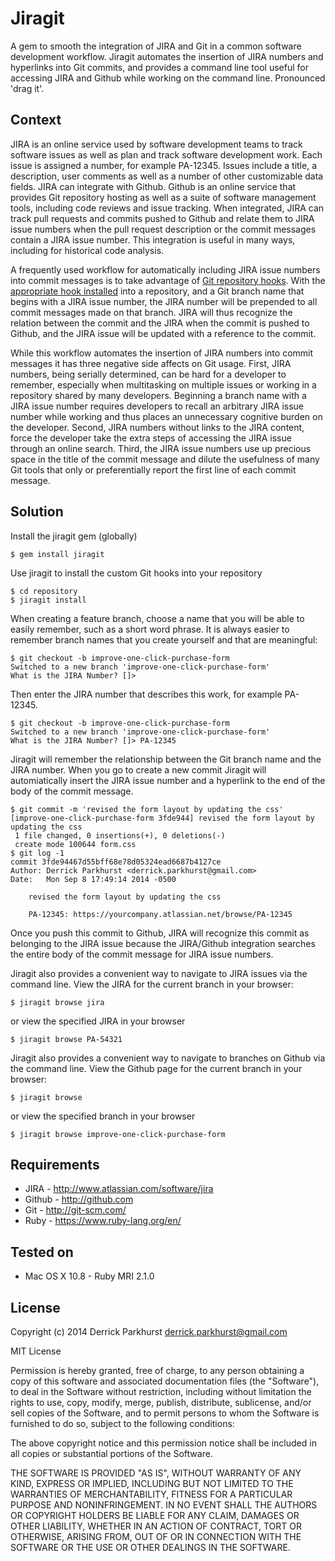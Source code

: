 # Jiragit

  A gem to smooth the integration of JIRA and Git in a common software development workflow. Jiragit automates the insertion of JIRA numbers and hyperlinks into Git commits, and provides a command line tool useful for accessing JIRA and Github while working on the command line. Pronounced 'drag it'.

## Context

  JIRA is an online service used by software development teams to track software issues as well as plan and track software development work. Each issue is assigned a number, for example PA-12345. Issues include a title, a description, user comments as well as a number of other customizable data fields. JIRA can integrate with Github. Github is an online service that provides Git repository hosting as well as a suite of software management tools, including code reviews and issue tracking. When integrated, JIRA can track pull requests and commits pushed to Github and relate them to JIRA issue numbers when the pull request description or the commit messages contain a JIRA issue number. This integration is useful in many ways, including for historical code analysis.

  A frequently used workflow for automatically including JIRA issue numbers into commit messages is to take advantage of [Git repository hooks](http://git-scm.com/book/en/Customizing-Git-Git-Hooks). With the [appropriate hook installed](https://bitbucket.org/tpettersen/prepare-commit-msg-jira) into a repository, and a Git branch name that begins with a JIRA issue number, the JIRA number will be prepended to all commit messages made on that branch. JIRA will thus recognize the relation between the commit and the JIRA when the commit is pushed to Github, and the JIRA issue will be updated with a reference to the commit.

  While this workflow automates the insertion of JIRA numbers into commit messages it has three negative side affects on Git usage. First, JIRA numbers, being serially determined, can be hard for a developer to remember, especially when multitasking on multiple issues or working in a repository shared by many developers. Beginning a branch name with a JIRA issue number requires developers to recall an arbitrary JIRA issue number while working and thus places an unnecessary cognitive burden on the developer. Second, JIRA numbers without links to the JIRA content, force the developer take the extra steps of accessing the JIRA issue through an online search. Third, the JIRA issue numbers use up precious space in the title of the commit message and dilute the usefulness of many Git tools that only or preferentially report the first line of each commit message.

## Solution

Install the jiragit gem (globally)
```
$ gem install jiragit
```
Use jiragit to install the custom Git hooks into your repository
```
$ cd repository
$ jiragit install
```
When creating a feature branch, choose a name that you will be able to easily remember, such as a short word phrase. It is always easier to remember branch names that you create yourself and that are meaningful:
```
$ git checkout -b improve-one-click-purchase-form
Switched to a new branch 'improve-one-click-purchase-form'
What is the JIRA Number? []>
```
Then enter the JIRA number that describes this work, for example PA-12345.
```
$ git checkout -b improve-one-click-purchase-form
Switched to a new branch 'improve-one-click-purchase-form'
What is the JIRA Number? []> PA-12345
```
Jiragit will remember the relationship between the Git branch name and the JIRA number. When you go to create a new commit Jiragit will automiatically insert
the JIRA issue number and a hyperlink to the end of the body of the commit message.
```
$ git commit -m 'revised the form layout by updating the css'
[improve-one-click-purchase-form 3fde944] revised the form layout by updating the css
 1 file changed, 0 insertions(+), 0 deletions(-)
 create mode 100644 form.css
$ git log -1
commit 3fde94467d55bff68e78d05324ead6687b4127ce
Author: Derrick Parkhurst <derrick.parkhurst@gmail.com>
Date:   Mon Sep 8 17:49:14 2014 -0500

    revised the form layout by updating the css

    PA-12345: https://yourcompany.atlassian.net/browse/PA-12345

```
Once you push this commit to Github, JIRA will recognize this commit as belonging to the JIRA issue because the JIRA/Github integration searches the entire body of the commit message for JIRA issue numbers.

Jiragit also provides a convenient way to navigate to JIRA issues via the command line. View the JIRA for the current branch in your browser:
```
$ jiragit browse jira
```
or view the specified JIRA in your browser
```
$ jiragit browse PA-54321
```

Jiragit also provides a convenient way to navigate to branches on Github via the command line. View the Github page for the current branch in your browser:
```
$ jiragit browse
```
or view the specified branch in your browser
```
$ jiragit browse improve-one-click-purchase-form
```

## Requirements

* JIRA - http://www.atlassian.com/software/jira
* Github - http://github.com
* Git - http://git-scm.com/
* Ruby - https://www.ruby-lang.org/en/

## Tested on

* Mac OS X 10.8 - Ruby MRI 2.1.0

## License

Copyright (c) 2014 Derrick Parkhurst derrick.parkhurst@gmail.com

MIT License

Permission is hereby granted, free of charge, to any person obtaining
a copy of this software and associated documentation files (the
"Software"), to deal in the Software without restriction, including
without limitation the rights to use, copy, modify, merge, publish,
distribute, sublicense, and/or sell copies of the Software, and to
permit persons to whom the Software is furnished to do so, subject to
the following conditions:

The above copyright notice and this permission notice shall be
included in all copies or substantial portions of the Software.

THE SOFTWARE IS PROVIDED "AS IS", WITHOUT WARRANTY OF ANY KIND,
EXPRESS OR IMPLIED, INCLUDING BUT NOT LIMITED TO THE WARRANTIES OF
MERCHANTABILITY, FITNESS FOR A PARTICULAR PURPOSE AND
NONINFRINGEMENT. IN NO EVENT SHALL THE AUTHORS OR COPYRIGHT HOLDERS BE
LIABLE FOR ANY CLAIM, DAMAGES OR OTHER LIABILITY, WHETHER IN AN ACTION
OF CONTRACT, TORT OR OTHERWISE, ARISING FROM, OUT OF OR IN CONNECTION
WITH THE SOFTWARE OR THE USE OR OTHER DEALINGS IN THE SOFTWARE.
